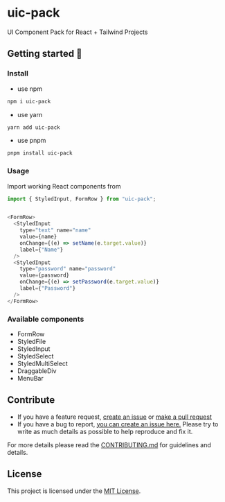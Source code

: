 # uic-pack

UI Component Pack for React + Tailwind Projects

## Getting started 🚀


### Install

 - use npm
```bash
npm i uic-pack
```

 - use yarn
```bash
yarn add uic-pack
```

 - use pnpm
```bash
pnpm install uic-pack
```
### Usage

Import working React components from

```javascript
import { StyledInput, FormRow } from "uic-pack";


<FormRow>
  <StyledInput
    type="text" name="name"
    value={name}
    onChange={(e) => setName(e.target.value)}
    label={"Name"}
  />
  <StyledInput
    type="password" name="password"
    value={password}
    onChange={(e) => setPassword(e.target.value)}
    label={"Password"}
  />
</FormRow>
```


### Available components

- FormRow
- StyledFile
- StyledInput
- StyledSelect
- StyledMultiSelect
- DraggableDiv
- MenuBar

## Contribute

 - If you have a feature request, [create an issue](https://github.com/Reterics/uic-pack/issues) or [make a pull request ](https://github.com/Reterics/uic-pack/pulls)
 - If you have a bug to report, [you can create an issue here.](https://github.com/Reterics/uic-pack/issues) Please try to write as much details as possible to help reproduce and fix it.

For more details please read the [CONTRIBUTING.md](./CONTRIBUTING.md) for guidelines and details.

## License

This project is licensed under the [MIT License](./LICENSE).
